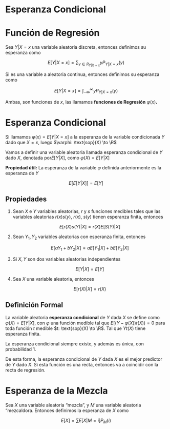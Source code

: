 # Esperanza Condicional

# Función de Regresión

Sea $Y | X = x$ una variable aleatoria discreta, entonces definimos su esperanza como

$$
E[Y | X = x] = \sum_{y \in R_{Y | X = x}} yP_{Y|X=x}(y)
$$

Si es una variable a aleatoria continua, entonces definimos su esperanza como

$$
E[Y | X = x] = \int_{-\infty}^\infty yP_{Y|X=x}(y)
$$

Ambas, son funciones de $x$, las llamamos **funciones de Regresión** $\varphi(x)$**.**

# Esperanza Condicional

Si llamamos $\varphi(x) = E[Y | X = x]$ a la esperanza de la variable condicionada $Y$ dado que $X = x$, luego $\varphi: \text{sop}(X) \to \R$

Vamos a definir una variable aleatoria llamada esperanza condicional de $Y$ dado $X$, denotada por$E[Y | X]$, como $\varphi(X) = E[Y | X]$

**Propiedad útil:** La esperanza de la variable $\varphi$ definida anteriormente es la esperanza de $Y$

$$
E[E[Y|X]] = E[Y]
$$

## Propiedades

1. Sean $X$ e $Y$ variables aleatorias, $r$ y $s$ funciones medibles tales que las variables aleatorias $r(x)s(y)$, $r(x)$, $s(y)$ tienen esperanza finita, entonces
    
    $$
    E[r(X)s(Y) | X] = r(X)E[S(Y) |X]
    $$
    
2. Sean $Y_1, Y_2$ variables aleatorias con esperanza finita, entonces
    
    $$
    E[aY_1 + bY_2 | X] = aE[Y_1 | X] + bE[Y_2 | X]
    $$
    
3. Si $X, Y$ son dos variables aleatorias independientes
    
    $$
    E[Y|X] = E[Y]
    $$
    
4. Sea $X$ una variable aleatoria, entonces
    
    $$
    E[r(X) |X] = r(X)
    $$
    

## Definición Formal

La variable aleatoria **esperanza condicional** de $Y$ dada $X$ se define como $\varphi(X) = E[Y|X]$, con $\varphi$ una función medible tal que $E[(Y - \varphi(X))t(X)) = 0$ para toda función $t$ medible $t: \text{sop}(X) \to \R$. Tal que $Yt(X)$ tiene esperanza finita.

La esperanza condicional siempre existe, y además es única, con probabilidad $1$.

De esta forma, la esperanza condicional de $Y$ dada $X$ es el mejor predictor de $Y$ dado $X$. Si esta función es una recta, entonces va a coincidir con la recta de regresión.

# Esperanza de la Mezcla

Sea $X$ una variable aleatoria “mezcla”, y $M$ una variable aleatoria “mezcaldora. Entonces definimos la esperanza de $X$ como

$$
E[X] = \sum E[X |M = i] P_M(i)
$$